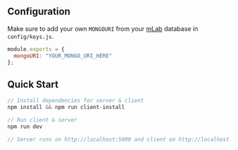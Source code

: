 ## Configuration

Make sure to add your own `MONGOURI` from your [mLab](http://mlab.com) database in `config/keys.js`.

```javascript
module.exports = {
  mongoURI: "YOUR_MONGO_URI_HERE"
};
```

## Quick Start

```javascript
// Install dependencies for server & client
npm install && npm run client-install

// Run client & server
npm run dev

// Server runs on http://localhost:5000 and client on http://localhost:3000
```


